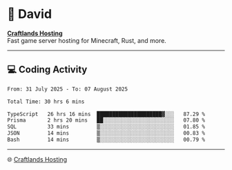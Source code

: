 # 👋 David

**[Craftlands Hosting](https://craftlands.host)**  
Fast game server hosting for Minecraft, Rust, and more.

---

## 💻 Coding Activity

<!--START_SECTION:waka-->

```txt
From: 31 July 2025 - To: 07 August 2025

Total Time: 30 hrs 6 mins

TypeScript   26 hrs 16 mins  █████████████████████▓░░░   87.29 %
Prisma       2 hrs 20 mins   ██░░░░░░░░░░░░░░░░░░░░░░░   07.80 %
SQL          33 mins         ▒░░░░░░░░░░░░░░░░░░░░░░░░   01.85 %
JSON         14 mins         ▒░░░░░░░░░░░░░░░░░░░░░░░░   00.83 %
Bash         14 mins         ▒░░░░░░░░░░░░░░░░░░░░░░░░   00.79 %
```

<!--END_SECTION:waka-->

---

🌐 [Craftlands Hosting](https://craftlands.host)  
